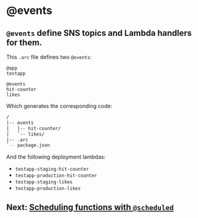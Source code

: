 # @events

## `@events` define SNS topics and Lambda handlers for them. 

This `.arc` file defines two `@events`:

```arc
@app
testapp

@events
hit-counter
likes
```

Which generates the corresponding code:

```bash
/
|-- events
|   |-- hit-counter/
|   `-- likes/
|-- .arc
`-- package.json
```

And the following deployment lambdas:

- `testapp-staging-hit-counter`
- `testapp-production-hit-counter`
- `testapp-staging-likes`
- `testapp-production-likes`

## Next: [Scheduling functions with `@scheduled`](/reference/scheduled)

